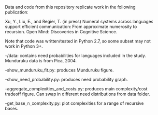 Data and code from this repository replicate work in the following publication:

Xu, Y., Liu, E., and Regier, T. (in press) Numeral systems across languages support efficient communication: From approximate numerosity to recursion. Open Mind: Discoveries in Cognitive Science.

Note that code was written/tested in Python 2.7, so some subset may not work in Python 3+.

-/data: contains need probabilities for languages included in the study. Munduruku data is from Pica, 2004.

-show_munduruku_fit.py: produces Munduruku figure.

-show_need_probability.py: produces need probability graph.

-aggregate_complexities_and_costs.py: produces main complexity/cost tradeoff figure. Can swap in different need distributions from data folder.

-get_base_n_complexity.py: plot complexities for a range of recursive bases.
